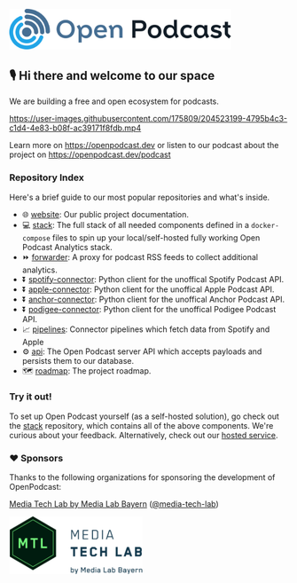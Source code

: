 <a href="https://openpodcast.app"><img src="/profile/openpodcast.png" width="400px" /></a>


## 🎙️ Hi there and welcome to our space 

We are building a free and open ecosystem for podcasts.

https://user-images.githubusercontent.com/175809/204523199-4795b4c3-c1d4-4e83-b08f-ac39171f8fdb.mp4

Learn more on https://openpodcast.dev or listen to our podcast about the project on https://openpodcast.dev/podcast

### Repository Index

Here's a brief guide to our most popular repositories and what's inside.

- 🌐 [website](https://github.com/openpodcast/website): Our public project documentation.
- 💻 [stack](https://github.com/openpodcast/stack): The full stack of all needed components defined in a `docker-compose` files to spin up your local/self-hosted fully working Open Podcast Analytics stack.
- ⏩ [forwarder](https://github.com/openpodcast/forwarder): A proxy for podcast RSS feeds to collect additional analytics.
- ⏬ [spotify-connector](https://github.com/openpodcast/spotify-connector): Python client for the unoffical Spotify Podcast API.
- ⏬ [apple-connector](https://github.com/openpodcast/apple-connector): Python client for the unoffical Apple Podcast API.
- ⏬ [anchor-connector](https://github.com/openpodcast/anchor-connector): Python client for the unoffical Anchor Podcast API.
- ⏬ [podigee-connector](https://github.com/openpodcast/podigee-connector): Python client for the unoffical Podigee Podcast API.
- 📈 [pipelines](https://github.com/openpodcast/pipelines): Connector pipelines which fetch data from Spotify and Apple
- ⚙️ [api](https://github.com/openpodcast/api): The Open Podcast server API which accepts payloads and persists them to our database.
- 🗺️ [roadmap](https://github.com/openpodcast/roadmap): The project roadmap.

### Try it out!

To set up Open Podcast yourself (as a self-hosted solution), go check out the [stack](https://github.com/openpodcast/stack) repository, which contains all of the above components. We're curious about your feedback. Alternatively, check out our [hosted service](https://openpodcast.app).

### ❤️ Sponsors

Thanks to the following organizations for sponsoring the development of OpenPodcast:

<a href="https://media-tech-lab.com">Media Tech Lab by Media Lab Bayern</a> (<a href="https://github.com/media-tech-lab">@media-tech-lab</a>)

<a href="https://media-tech-lab.com">
    <img src="https://raw.githubusercontent.com/media-tech-lab/.github/main/assets/mtl-powered-by.png" width="240" title="Media Tech Lab powered by logo">
</a>
